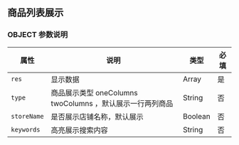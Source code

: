 ## 商品列表展示

### OBJECT 参数说明

| 属性        | 说明                                                       | 类型    | 必填 |
| ----------- | ---------------------------------------------------------- | ------- | ---- |
| `res`       | 显示数据                                                   | Array   | 是   |
| `type`      | 商品展示类型 oneColumns twoColumns  ，默认展示一行两列商品 | String  | 否   |
| `storeName` | 是否展示店铺名称，默认展示                                 | Boolean | 否   |
| `keywords` | 高亮展示搜索内容                                 | String | 否   |

